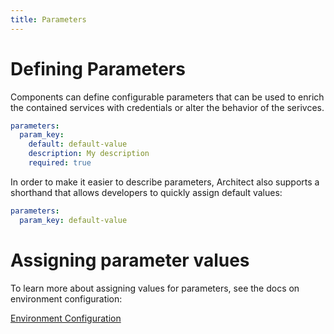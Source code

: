 ```yaml
---
title: Parameters
---
```


# Defining Parameters

Components can define configurable parameters that can be used to enrich the contained services with credentials or alter the behavior of the serivces.

```yaml
parameters:
  param_key:
    default: default-value
    description: My description
    required: true
```

In order to make it easier to describe parameters, Architect also supports a shorthand that allows developers to quickly assign default values:

```yaml
parameters:
  param_key: default-value
```

# Assigning parameter values

To learn more about assigning values for parameters, see the docs on environment configuration:

[Environment Configuration](../../deployments/environment-configuration)
